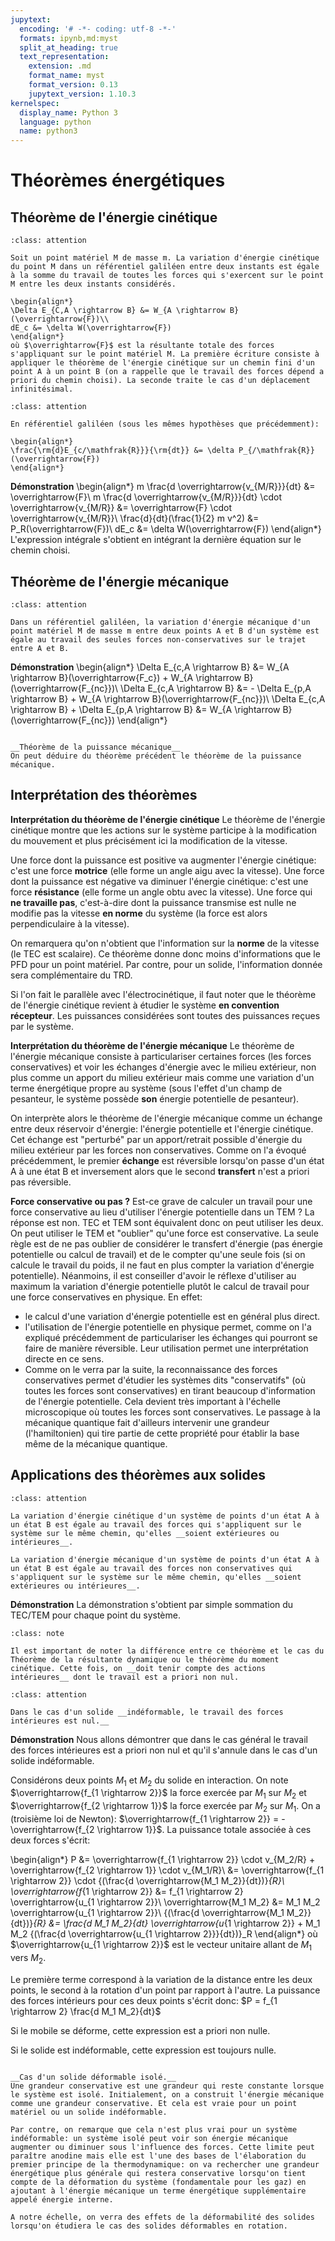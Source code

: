 ```yaml
---
jupytext:
  encoding: '# -*- coding: utf-8 -*-'
  formats: ipynb,md:myst
  split_at_heading: true
  text_representation:
    extension: .md
    format_name: myst
    format_version: 0.13
    jupytext_version: 1.10.3
kernelspec:
  display_name: Python 3
  language: python
  name: python3
---
```

# Théorèmes énergétiques

## Théorème de l'énergie cinétique

````{admonition} Fondamental : Théorème de l'énergie cinétique
:class: attention

Soit un point matériel M de masse m. La variation d'énergie cinétique du point M dans un référentiel galiléen entre deux instants est égale à la somme du travail de toutes les forces qui s'exercent sur le point M entre les deux instants considérés.

\begin{align*}
\Delta E_{C,A \rightarrow B} &= W_{A \rightarrow B} (\overrightarrow{F})\\
dE_c &= \delta W(\overrightarrow{F})
\end{align*}
où $\overrightarrow{F}$ est la résultante totale des forces s'appliquant sur le point matériel M. La première écriture consiste à appliquer le théorème de l'énergie cinétique sur un chemin fini d'un point A à un point B (on a rappelle que le travail des forces dépend a priori du chemin choisi). La seconde traite le cas d'un déplacement infinitésimal.
````

````{admonition} Fondamental : Théorème de la puissance cinétique
:class: attention

En référentiel galiléen (sous les mêmes hypothèses que précédemment):

\begin{align*}
\frac{\rm{d}E_{c/\mathfrak{R}}}{\rm{dt}} &= \delta P_{/\mathfrak{R}}(\overrightarrow{F})
\end{align*}
````

__Démonstration__
\begin{align*}
m \frac{d \overrightarrow{v_{M/R}}}{dt} &= \overrightarrow{F}\\
m \frac{d \overrightarrow{v_{M/R}}}{dt} \cdot \overrightarrow{v_{M/R}} &= \overrightarrow{F} \cdot \overrightarrow{v_{M/R}}\\
\frac{d}{dt}(\frac{1}{2} m v^2) &= P_R(\overrightarrow{F})\\
dE_c &= \delta W(\overrightarrow{F})
\end{align*}
L'expression intégrale s'obtient en intégrant la dernière équation sur le chemin choisi.


## Théorème de l'énergie mécanique

````{admonition} Fondamental : Théorème de l'énergie mécanique
:class: attention

Dans un référentiel galiléen, la variation d'énergie mécanique d'un point matériel M de masse m entre deux points A et B d'un système est égale au travail des seules forces non-conservatives sur le trajet entre A et B.
````


__Démonstration__
\begin{align*}
\Delta E_{c,A \rightarrow B} &= W_{A \rightarrow B}(\overrightarrow{F_c}) + W_{A \rightarrow B}(\overrightarrow{F_{nc}})\\
\Delta E_{c,A \rightarrow B} &= - \Delta E_{p,A \rightarrow B} + W_{A \rightarrow B}(\overrightarrow{F_{nc}})\\
\Delta E_{c,A \rightarrow B} + \Delta E_{p,A \rightarrow B} &= W_{A \rightarrow B}(\overrightarrow{F_{nc}})
\end{align*}
````{dropdown} Remarque

__Théorème de la puissance mécanique__
On peut déduire du théorème précédent le théorème de la puissance mécanique.

````

## Interprétation des théorèmes


__Interprétation du théorème de l'énergie cinétique__
Le théorème de l'énergie cinétique montre que les actions sur le système participe à la modification du mouvement et plus précisément ici la modification de la vitesse.

Une force dont la puissance est positive va augmenter l'énergie cinétique: c'est une force __motrice__ (elle forme un angle aigu avec la vitesse). Une force dont la puissance est négative va diminuer l'énergie cinétique: c'est une force __résistance__ (elle forme un angle obtu avec la vitesse). Une force qui __ne travaille pas__, c'est-à-dire dont la puissance transmise est nulle ne modifie pas la vitesse __en norme__ du système (la force est alors perpendiculaire à la vitesse).

On remarquera qu'on n'obtient que l'information sur la __norme__ de la vitesse (le TEC est scalaire). Ce théorème donne donc moins d'informations que le PFD pour un point matériel. Par contre, pour un solide, l'information donnée sera complémentaire du TRD.

Si l'on fait le parallèle avec l'électrocinétique, il faut noter que le théorème de l'énergie cinétique revient à étudier le système __en convention récepteur__. Les puissances considérées sont toutes des puissances reçues par le système.



__Interprétation du théorème de l'énergie mécanique__
Le théorème de l'énergie mécanique consiste à particulariser certaines forces (les forces conservatives) et voir les échanges d'énergie avec le milieu extérieur, non plus comme un apport du milieu extérieur mais comme une variation d'un terme énergétique propre au système (sous l'effet d'un champ de pesanteur, le système possède __son__ énergie potentielle de pesanteur).

On interprète alors le théorème de l'énergie mécanique comme un échange entre deux réservoir d'énergie: l'énergie potentielle et l'énergie cinétique. Cet échange est "perturbé" par un apport/retrait possible d'énergie du milieu extérieur par les forces non conservatives. Comme on l'a évoqué précédemment, le premier __échange__ est réversible lorsqu'on passe d'un état A à une état B et inversement alors que le second __transfert__ n'est a priori pas réversible.



__Force conservative ou pas ?__
Est-ce grave de calculer un travail pour une force conservative au lieu d'utiliser l'énergie potentielle dans un TEM ? La réponse est non. TEC et TEM sont équivalent donc on peut utiliser les deux. On peut utiliser le TEM et "oublier" qu'une force est conservative. La seule règle est de ne pas oublier de considérer le transfert d'énergie (pas énergie potentielle ou calcul de travail) et de le compter qu'une seule fois (si on calcule le travail du poids, il ne faut en plus compter la variation d'énergie potentielle). Néanmoins, il est conseiller d'avoir le réflexe d'utiliser au maximum la variation d'énergie potentielle plutôt le calcul de travail pour une force conservatives en physique. En effet:

* le calcul d'une variation d'énergie potentielle est en général plus direct.
* l'utilisation de l'énergie potentielle en physique permet, comme on l'a expliqué précédemment de particulariser les échanges qui pourront se faire de manière réversible. Leur utilisation permet une interprétation directe en ce sens.
* Comme on le verra par la suite, la reconnaissance des forces conservatives permet d'étudier les systèmes dits "conservatifs" (où toutes les forces sont conservatives) en tirant beaucoup d'information de l'énergie potentielle. Cela devient très important à l'échelle microscopique où toutes les forces sont conservatives. Le passage à la mécanique quantique fait d'ailleurs intervenir une grandeur (l'hamiltonien) qui tire partie de cette propriété pour établir la base même de la mécanique quantique.


## Applications des théorèmes aux solides

````{admonition} Fondamental : Théorème de l'énergie cinétique/mécanique. Cas général.
:class: attention

La variation d'énergie cinétique d'un système de points d'un état A à un état B est égale au travail des forces qui s'appliquent sur le système sur le même chemin, qu'elles __soient extérieures ou intérieures__.

La variation d'énergie mécanique d'un système de points d'un état A à un état B est égale au travail des forces non conservatives qui s'appliquent sur le système sur le même chemin, qu'elles __soient extérieures ou intérieures__.
````


__Démonstration__
La démonstration s'obtient par simple sommation du TEC/TEM pour chaque point du système.


````{admonition} Attention : Travail des forces intérieures
:class: note

Il est important de noter la différence entre ce théorème et le cas du Théorème de la résultante dynamique ou le théorème du moment cinétique. Cette fois, on __doit tenir compte des actions intérieures__ dont le travail est a priori non nul.

````

````{admonition} Fondamental : Théorème de l'énergie cinétique/mécanique. Cas d'un solide indéformable.
:class: attention

Dans le cas d'un solide __indéformable, le travail des forces intérieures est nul.__
````


__Démonstration__
Nous allons démontrer que dans le cas général le travail des forces intérieures est a priori non nul et qu'il s'annule dans le cas d'un solide indéformable.

Considérons deux points $M_1$ et $M_2$ du solide en interaction. On note $\overrightarrow{f_{1 \rightarrow 2}}$ la force exercée par $M_1$ sur $M_2$ et $\overrightarrow{f_{2 \rightarrow 1}}$ la force exercée par $M_2$ sur $M_1$. On a (troisième loi de Newton): $\overrightarrow{f_{1 \rightarrow 2}} = -\overrightarrow{f_{2 \rightarrow 1}}$. La puissance totale associée à ces deux forces s'écrit:

\begin{align*}
P &= \overrightarrow{f_{1 \rightarrow 2}} \cdot v_{M_2/R} + \overrightarrow{f_{2 \rightarrow 1}} \cdot v_{M_1/R}\\
&= \overrightarrow{f_{1 \rightarrow 2}} \cdot {(\frac{d \overrightarrow{M_1 M_2}}{dt})}_{R}\\
\overrightarrow{f_{1 \rightarrow 2}} &= f_{1 \rightarrow 2} \overrightarrow{u_{1 \rightarrow 2}}\\
\overrightarrow{M_1 M_2} &= M_1 M_2 \overrightarrow{u_{1 \rightarrow 2}}\\
{(\frac{d \overrightarrow{M_1 M_2}}{dt})}_{R} &= \frac{d M_1 M_2}{dt} \overrightarrow{u_{1 \rightarrow 2}} + M_1 M_2 {(\frac{d \overrightarrow{u_{1 \rightarrow 2}}}{dt})}_R
\end{align*}
où $\overrightarrow{u_{1 \rightarrow 2}}$ est le vecteur unitaire allant de $M_1$ vers $M_2$.

Le première terme correspond à la variation de la distance entre les deux points, le second à la rotation d'un point par rapport à l'autre. La puissance des forces intérieurs pour ces deux points s'écrit donc: $P = f_{1 \rightarrow 2} \frac{d M_1 M_2}{dt}$

Si le mobile se déforme, cette expression est a priori non nulle.

Si le solide est indéformable, cette expression est toujours nulle.


````{dropdown} Remarque

__Cas d'un solide déformable isolé.__
Une grandeur conservative est une grandeur qui reste constante lorsque le système est isolé. Initialement, on a construit l'énergie mécanique comme une grandeur conservative. Et cela est vraie pour un point matériel ou un solide indéformable.

Par contre, on remarque que cela n'est plus vrai pour un système indéformable: un système isolé peut voir son énergie mécanique augmenter ou diminuer sous l'influence des forces. Cette limite peut paraître anodine mais elle est l'une des bases de l'élaboration du premier principe de la thermodynamique: on va rechercher une grandeur énergétique plus générale qui restera conservative lorsqu'on tient compte de la déformation du système (fondamentale pour les gaz) en ajoutant à l'énergie mécanique un terme énergétique supplémentaire appelé énergie interne.

A notre échelle, on verra des effets de la déformabilité des solides lorsqu'on étudiera le cas des solides déformables en rotation.

````

